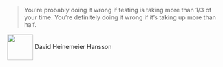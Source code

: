 > You’re probably doing it wrong if testing is taking more than 1/3 of your time. You’re definitely doing it wrong if it’s taking up more than half.

<img src="https://s3.amazonaws.com/37assets/svn/1053-DHH.jpg" alt="" style="width: 60px; vertical-align: middle;"> David Heinemeier Hansson
